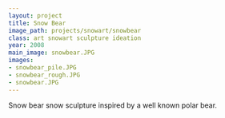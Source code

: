 ```yaml
---
layout: project
title: Snow Bear
image_path: projects/snowart/snowbear
class: art snowart sculpture ideation
year: 2008
main_image: snowbear.JPG
images:
- snowbear_pile.JPG
- snowbear_rough.JPG
- snowbear.JPG
---
```


Snow bear snow sculpture inspired by a well known polar bear.
